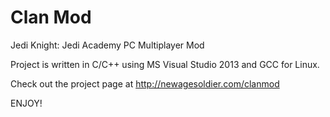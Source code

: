 Clan Mod
=========

Jedi Knight: Jedi Academy PC Multiplayer Mod

Project is written in C/C++ using MS Visual Studio 2013 and GCC for Linux. 

Check out the project page at http://newagesoldier.com/clanmod

ENJOY!
